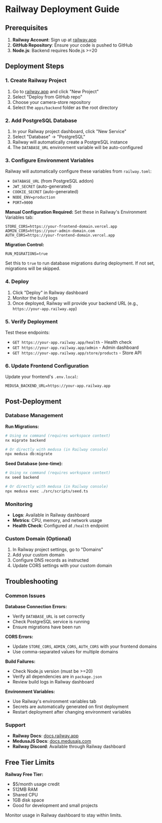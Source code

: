 # Railway Deployment Guide

## Prerequisites

1. **Railway Account**: Sign up at [railway.app](https://railway.app)
2. **GitHub Repository**: Ensure your code is pushed to GitHub
3. **Node.js**: Backend requires Node.js >=20

## Deployment Steps

### 1. Create Railway Project

1. Go to [railway.app](https://railway.app) and click "New Project"
2. Select "Deploy from GitHub repo"
3. Choose your camera-store repository
4. Select the `apps/backend` folder as the root directory

### 2. Add PostgreSQL Database

1. In your Railway project dashboard, click "New Service"
2. Select "Database" → "PostgreSQL"
3. Railway will automatically create a PostgreSQL instance
4. The `DATABASE_URL` environment variable will be auto-configured

### 3. Configure Environment Variables

Railway will automatically configure these variables from `railway.toml`:
- `DATABASE_URL` (from PostgreSQL addon)
- `JWT_SECRET` (auto-generated)
- `COOKIE_SECRET` (auto-generated)
- `NODE_ENV=production`
- `PORT=9000`

**Manual Configuration Required:**
Set these in Railway's Environment Variables tab:

```
STORE_CORS=https://your-frontend-domain.vercel.app
ADMIN_CORS=https://your-admin-domain.com  
AUTH_CORS=https://your-frontend-domain.vercel.app
```

**Migration Control:**
```
RUN_MIGRATIONS=true
```
Set this to `true` to run database migrations during deployment. If not set, migrations will be skipped.

### 4. Deploy

1. Click "Deploy" in Railway dashboard
2. Monitor the build logs
3. Once deployed, Railway will provide your backend URL (e.g., `https://your-app.railway.app`)

### 5. Verify Deployment

Test these endpoints:
- `GET https://your-app.railway.app/health` - Health check
- `GET https://your-app.railway.app/admin` - Admin dashboard
- `GET https://your-app.railway.app/store/products` - Store API

### 6. Update Frontend Configuration

Update your frontend's `.env.local`:
```
MEDUSA_BACKEND_URL=https://your-app.railway.app
```

## Post-Deployment

### Database Management

**Run Migrations:**
```bash
# Using nx command (requires workspace context)
nx migrate backend

# Or directly with medusa (in Railway console)
npx medusa db:migrate
```

**Seed Database (one-time):**
```bash
# Using nx command (requires workspace context)
nx seed backend

# Or directly with medusa (in Railway console)
npx medusa exec ./src/scripts/seed.ts
```

### Monitoring

- **Logs**: Available in Railway dashboard
- **Metrics**: CPU, memory, and network usage
- **Health Check**: Configured at `/health` endpoint

### Custom Domain (Optional)

1. In Railway project settings, go to "Domains"
2. Add your custom domain
3. Configure DNS records as instructed
4. Update CORS settings with your custom domain

## Troubleshooting

### Common Issues

**Database Connection Errors:**
- Verify `DATABASE_URL` is set correctly
- Check PostgreSQL service is running
- Ensure migrations have been run

**CORS Errors:**
- Update `STORE_CORS`, `ADMIN_CORS`, `AUTH_CORS` with your frontend domains
- Use comma-separated values for multiple domains

**Build Failures:**
- Check Node.js version (must be >=20)
- Verify all dependencies are in `package.json`
- Review build logs in Railway dashboard

**Environment Variables:**
- Use Railway's environment variables tab
- Secrets are automatically generated on first deployment
- Restart deployment after changing environment variables

### Support

- **Railway Docs**: [docs.railway.app](https://docs.railway.app)
- **MedusaJS Docs**: [docs.medusajs.com](https://docs.medusajs.com)
- **Railway Discord**: Available through Railway dashboard

## Free Tier Limits

**Railway Free Tier:**
- $5/month usage credit
- 512MB RAM
- Shared CPU
- 1GB disk space
- Good for development and small projects

Monitor usage in Railway dashboard to stay within limits.